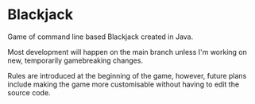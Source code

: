 # Blackjack
Game of command line based Blackjack created in Java.

Most development will happen on the main branch unless I'm working on new, temporarily gamebreaking changes.

Rules are introduced at the beginning of the game, however, future plans include making the game more customisable without having to edit the source code.